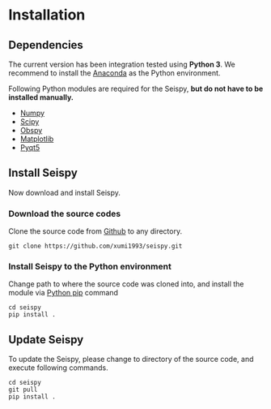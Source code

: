 
# Installation

## Dependencies

The current version has been integration tested using **Python 3**. We recommend to install the [Anaconda](https://www.anaconda.com/) as the Python environment.

Following Python modules are required for the Seispy, **but do not have to be installed manually.**

- [Numpy](https://numpy.org/)
- [Scipy](https://www.scipy.org/scipylib/index.html)
- [Obspy](https://docs.obspy.org/)
- [Matplotlib](https://matplotlib.org/)
- [Pyqt5](https://pypi.org/project/PyQt5/)

## Install Seispy

Now download and install Seispy.

### Download the source codes

Clone the source code from [Github](https://github.com/xumi1993/seispy.git) to any directory.

```Shell
git clone https://github.com/xumi1993/seispy.git
```

### Install Seispy to the Python environment

Change path to where the source code was cloned into, and install the module via [Python pip](https://pip.pypa.io/) command

```Shell
cd seispy
pip install .
```

## Update Seispy

To update the Seispy, please change to directory of the source code, and execute following commands.

```Shell
cd seispy
git pull
pip install .
```
